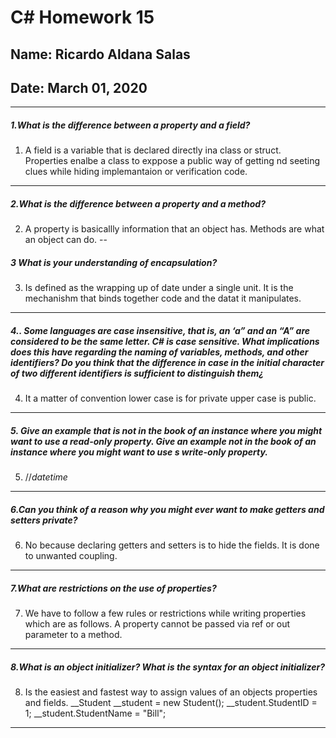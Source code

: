 # C# Homework 15
## Name: Ricardo Aldana Salas
## Date: March 01, 2020
---

##### 1.What is the difference between a property and a field?
1.  A field is a variable that is declared directly ina class or struct. Properties enalbe a class to exppose a public way of getting nd seeting clues while hiding implemantaion or verification code. 
---
##### 2.What is the difference between a property and a method?
2.  A property is basicallly information that an object has. Methods are what an object can do.
--
##### 3 What is your understanding of encapsulation?
3. Is defined as the wrapping up of date under a single unit. It is the mechanishm that binds together code and the datat it manipulates.
---
##### 4.. Some languages are case insensitive, that is, an ‘a” and an “A” are considered to be the same letter. C# is case sensitive. What implications does this have regarding the naming of variables, methods, and other identifiers? Do you think that the difference in case in the initial character of two different identifiers is sufficient to distinguish them¿
4.  It a matter of convention lower case is for private upper case is public.
---
##### 5. Give an example that is not in the book of an instance where you might want to use a read-only property. Give an example not in the book of an instance where you might want to use s write-only property.
5. //*datetime*
---
##### 6.Can you think of a reason why you might ever want to make getters and setters private?
6. No because declaring getters and setters is to hide the fields. It is done to unwanted coupling.
---
##### 7.What are restrictions on the use of properties?
7. We have to follow a few rules or restrictions while writing properties which are as follows. A property cannot be passed via ref or out parameter to a method.
---
##### 8.What is an object initializer? What is the syntax for an object initializer?
8. Is the easiest and fastest way to assign values of an objects properties and fields.
__Student __student = new Student();
__student.StudentID = 1;
__student.StudentName = "Bill";
---
